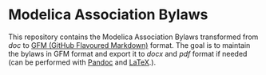 # Modelica Association Bylaws #

This repository contains the Modelica Association Bylaws transformed from *doc* to [GFM (GitHub Flavoured Markdown)](https://github.github.com/gfm/) format. The goal is to maintain the bylaws in GFM format and export it to *docx* and *pdf* format if needed (can be performed with [Pandoc](http://pandoc.org/) and [LaTeX](https://www.latex-project.org/).).
